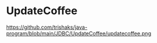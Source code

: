 # UpdateCoffee
https://github.com/trishaks/java-program/blob/main/JDBC/UpdateCoffee/updatecoffee.png
